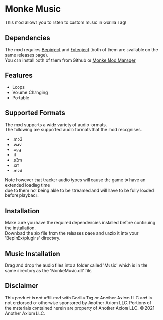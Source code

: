 # Monke Music

This mod allows you to listen to custom music in Gorilla Tag!

## Dependencies
The mod requires [Bepinject](https://github.com/Auros/Bepinject/releases) and [Extenject](https://github.com/Auros/Bepinject/releases) (both of them are available on the same releases page).\
You can install both of them from Github or [Monke Mod Manager](https://github.com/BzzzThe18th/MonkeModManager)

## Features
 - Loops
 - Volume Changing
 - Portable

## Supported Formats
The mod supports a wide variety of audio formats.\
The following are supported audio formats that the mod recognises.
 - .mp3
 - .wav
 - .ogg
 - .it
 - .s3m
 - .xm
 - .mod

Note however that tracker audio types will cause the game to have an extended loading time\
due to them not being able to be streamed and will have to be fully loaded before playback.

## Installation
Make sure you have the required dependencies installed before continuing the installation.\
Download the zip file from the releases page and unzip it into your 'BepInEx/plugins' directory.

## Music Installation
Drag and drop the audio files into a folder called 'Music' which is in the same directory as the 'MonkeMusic.dll' file.

## Disclaimer
This product is not affiliated with Gorilla Tag or Another Axiom LLC and is not endorsed or otherwise sponsored by Another Axiom LLC. Portions of the materials contained herein are property of Another Axiom LLC. © 2021 Another Axiom LLC.
